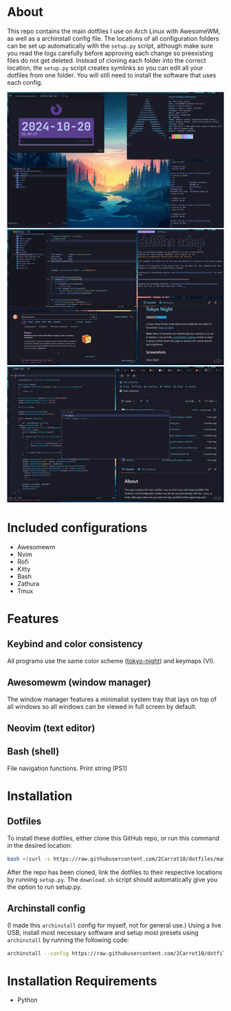 # About
This repo contains the main dotfiles I use on Arch Linux with AwesomeWM, as
well as a archinstall config file. The locations of all configuration folders
can be set up automatically with the `setup.py` script, although make sure you
read the logs carefully before approving each change so preexisting files do
not get deleted. Instead of cloning each folder into the correct location, the
`setup.py` script creates symlinks so you can edit all your dotfiles from one
folder. You will still need to install the software that uses each config. 

![Example Screenshot](READMEAssets/example1.png?raw=true)
![Example Screenshot](READMEAssets/example2.png?raw=true)
![Example Screenshot](READMEAssets/example3.png?raw=true)

# Included configurations
* Awesomewm
* Nvim
* Rofi
* Kitty
* Bash
* Zathura
* Tmux

# Features
## Keybind and color consistency
All programs use the same color scheme 
([tokyo-night](https://github.com/tokyo-night/tokyo-night-vscode-theme)) and keymaps (VI).

## Awesomewm (window manager)
The window manager features a minimalist system tray that lays on top of all
windows so all windows can be viewed in full screen by default.

## Neovim (text editor) 

## Bash (shell) 
File navigation functions.
Print string (PS1)

# Installation
## Dotfiles
To install these dotfiles, either clone this GitHub repo, or run this command in the desired location:
```sh
bash <(curl -s https://raw.githubusercontent.com/2Carrot10/dotfiles/master/download.sh)
```
After the repo has been cloned, link the dotfiles to their respective locations by running `setup.py`.
The `download.sh` script should automatically give you the option to run setup.py.

## Archinstall config 
(I made this `archinstall` config for myself, not for general use.)
Using a live USB, install most necessary software and setup most presets using
`archinstall` by running the following code:
```sh
archinstall --config https://raw.githubusercontent.com/2Carrot10/dotfiles/master/archinstall/config.json
```
# Installation Requirements
- Python
